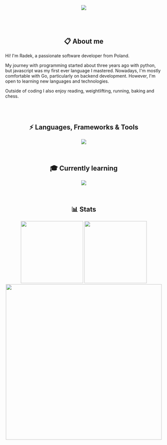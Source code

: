 <div align="center">

<img src="https://readme-typing-svg.demolab.com?font=Righteous&size=40&duration=2000&pause=500&color=E1E1E1&center=true&vCenter=true&repeat=false&width=500&height=64&lines=Hi+there+%F0%9F%91%8B" />

#

<br/>

## 📋 About me

<p align="left">      
Hi! I'm Radek, a passionate software developer from Poland.
</p>

<p align="left">      
My journey with programming started about three years ago with python, but javascript was my first ever language I mastered. Nowadays, I'm mostly comfortable with Go, particularly on backend development. However, I'm open to learning new languages and technologies.
</p>

<p align="left">      
Outside of coding I also enjoy reading, weightlifting, running, baking and chess.
</p>
<br />
<br />




## ⚡ Languages, Frameworks & Tools

<img src="https://skillicons.dev/icons?i=js,ts,html,css,tailwind,python,php,go,mysql,git,github,vscode,powershell&perline=8">

<br />
<br />
<br />


## 🎓 Currently learning


<img src="https://skillicons.dev/icons?i=vue&perline=8">
          
          
<br />
<br />
<br />


## 📊 Stats
<img src="https://github-readme-stats.vercel.app/api/top-langs/?username=radeqq007&layout=donut&theme=material-palenight&border_radius=10" height="200px"/>
<img src="https://github-readme-streak-stats-salesp07.vercel.app/?user=radeqq007&count_private=true&theme=material-palenight&border_radius=10" height="200px"/>
<img src="https://github-readme-stats.vercel.app/api/wakatime?username=@IWillEatYourPancakes&layout=compact&theme=material-palenight&border_radius=10" height="500px" />



</div>
